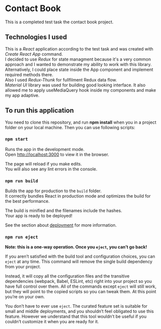 # Contact Book
This is a completed test task the contact book project.

## Technologies I used

This is a *React* application according to the test task and was created with *Create React App* command.<br/>
I decided to use *Redux* for state managment because it's a very common approach and I wanted to demonstrate my ability to work with this library.
Alternatively, I could place state inside the App component and implement required methods there.<br/>
Also I used *Redux-Thunk* for fullfilment Redux data flow.<br/>
*Material UI* library was used for building good looking interface. It also allowed me to apply useMediaQuery hook inside my components and make my app adaptive.

## To run this application

You need to clone this repository, and run **npm install** when you in a project folder on your local machine. Then you can use following scripts:

### `npm start`

Runs the app in the development mode.<br />
Open [http://localhost:3000](http://localhost:3000) to view it in the browser.

The page will reload if you make edits.<br />
You will also see any lint errors in the console.

### `npm run build`

Builds the app for production to the `build` folder.<br />
It correctly bundles React in production mode and optimizes the build for the best performance.

The build is minified and the filenames include the hashes.<br />
Your app is ready to be deployed!

See the section about [deployment](https://facebook.github.io/create-react-app/docs/deployment) for more information.

### `npm run eject`

**Note: this is a one-way operation. Once you `eject`, you can’t go back!**

If you aren’t satisfied with the build tool and configuration choices, you can `eject` at any time. This command will remove the single build dependency from your project.

Instead, it will copy all the configuration files and the transitive dependencies (webpack, Babel, ESLint, etc) right into your project so you have full control over them. All of the commands except `eject` will still work, but they will point to the copied scripts so you can tweak them. At this point you’re on your own.

You don’t have to ever use `eject`. The curated feature set is suitable for small and middle deployments, and you shouldn’t feel obligated to use this feature. However we understand that this tool wouldn’t be useful if you couldn’t customize it when you are ready for it.
